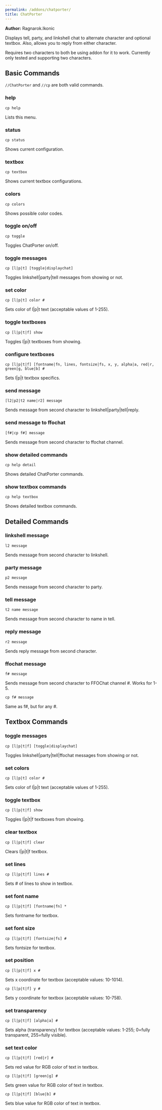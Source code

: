 ```yaml
---
permalink: /addons/chatporter/
title: ChatPorter
---
```


**Author:** Ragnarok.Ikonic

Displays tell, party, and linkshell chat to alternate character and optional textbox.
Also, allows you to reply from either character.

Requires two characters to both be using addon for it to work.
Currently only tested and supporting two characters.

## Basic Commands
`//ChatPorter` and `//cp` are both valid commands.

### help
```
cp help
```

Lists this menu.

### status
```
cp status
```

Shows current configuration.

### textbox
```
cp textbox
```

Shows current textbox configurations.

### colors
```
cp colors
```

Shows possible color codes.

### toggle on/off
```
cp toggle
```

Toggles ChatPorter on/off.

### toggle messages
```
cp [l|p|t] [toggle|displaychat]
```

Toggles linkshell|party|tell messages from showing or not.

### set color
```
cp [l|p|t] color #
```

Sets color of l|p|t text (acceptable values of 1-255).

### toggle textboxes
```
cp [l|p|t|f] show
```

Toggles l|p|t textboxes from showing.

### configure textboxes
```
cp [l|p|t|f] [fontname|fn, lines, fontsize|fs, x, y, alpha|a, red|r, green|g, blue|b] #
```

Sets l|p|t textbox specifics.

### send message
```
[l2|p2|t2 name|r2] message
```

Sends message from second character to linkshell|party|tell|reply.

### send message to ffochat
```
[f#|cp f#] message
```

Sends message from second character to ffochat channel.

### show detailed commands
```
cp help detail
```

Shows detailed ChatPorter commands.

### show textbox commands
```
cp help textbox
```
Shows detailed textbox commands.


## Detailed Commands

### linkshell message
```
l2 message
```

Sends message from second character to linkshell.

### party message
```
p2 message
```

Sends message from second character to party.

### tell message
```
t2 name message
```

Sends message from second character to name in tell.

### reply message
```
r2 message
```

Sends reply message from second character.

### ffochat message
```
f# message
```

Sends message from second character to FFOChat channel #. Works for 1-5.

```
cp f# message
```

Same as f#, but for any #.


## Textbox Commands

### toggle messages
```
cp [l|p|t|f] [toggle|displaychat]
```

Toggles linkshell|party|tell|ffochat messages from showing or not.

### set colors
```
cp [l|p|t] color #
```

Sets color of l|p|t text (acceptable values of 1-255).

### toggle textbox
```
cp [l|p|t|f] show
```

Toggles l|p|t|f textboxes from showing.

### clear textbox
```
cp [l|p|t|f] clear
```

Clears l|p|t|f textbox.

### set lines
```
cp [l|p|t|f] lines #
```

Sets # of lines to show in textbox.

### set font name
```
cp [l|p|t|f] [fontname|fn] *
```

Sets fontname for textbox.

### set font size
```
cp [l|p|t|f] [fontsize|fs] #
```

Sets fontsize for textbox.

### set position
```
cp [l|p|t|f] x #
```

Sets x coordinate for textbox (acceptable values: 10-1014).

```
cp [l|p|t|f] y #
```

Sets y coordinate for textbox (acceptable values: 10-758).

### set transparency
```
cp [l|p|t|f] [alpha|a] #
```

Sets alpha (transparency) for textbox (acceptable values: 1-255; 0=fully transparent, 255=fully visible).

### set text color
```
cp [l|p|t|f] [red|r] #
```

Sets red value for RGB color of text in textbox.

```
cp [l|p|t|f] [green|g] #
```

Sets green value for RGB color of text in textbox.

```
cp [l|p|t|f] [blue|b] #
```

Sets blue value for RGB color of text in textbox.
